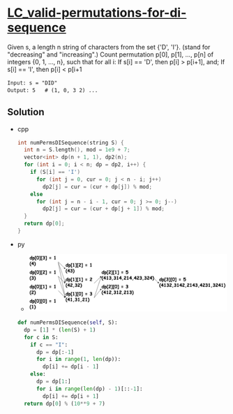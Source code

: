 # [LC_valid-permutations-for-di-sequence](https://leetcode.com/problems/valid-permutations-for-di-sequence)

Given s, a length n string of characters from the set {'D', 'I'}. (stand for "decreasing" and "increasing".)
Count permutation p[0], p[1], ..., p[n] of integers {0, 1, ..., n}, such that for all i:
  If s[i] == 'D', then p[i] > p[i+1], and;
  If s[i] == 'I', then p[i] < p[i+1

```txt
Input: s = "DID"
Output: 5   # (1, 0, 3 2) ...
```

## Solution

* cpp

  ```cpp
  int numPermsDISequence(string S) {
    int n = S.length(), mod = 1e9 + 7;
    vector<int> dp(n + 1, 1), dp2(n);
    for (int i = 0; i < n; dp = dp2, i++) {
      if (S[i] == 'I')
        for (int j = 0, cur = 0; j < n - i; j++)
          dp2[j] = cur = (cur + dp[j]) % mod;
      else
        for (int j = n - i - 1, cur = 0; j >= 0; j--)
          dp2[j] = cur = (cur + dp[j + 1]) % mod;
    }
    return dp[0];
  }
  ```

* py
  * ![LC_903](images/20210727_010921.png)

  ```py
  def numPermsDISequence(self, S):
    dp = [1] * (len(S) + 1)
    for c in S:
      if c == "I":
        dp = dp[:-1]
        for i in range(1, len(dp)):
          dp[i] += dp[i - 1]
      else:
        dp = dp[1:]
        for i in range(len(dp) - 1)[::-1]:
          dp[i] += dp[i + 1]
    return dp[0] % (10**9 + 7)
  ```
